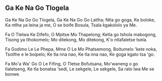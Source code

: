 ## Ga Ke Na Go Tlogela

Ga Ke Na Go Go Tlogela, Ga Ke Na Go Go Latlha;
Ntla go goga, Ke boloke, Ka ntlha ya leina ja me,
O se boife Bosula, Tsala kgakololo ya Me.

Fa O Tlelwa Ke Difefo, O Mpitse Mo Thapelong;
Ketla go tshola mabogong, Tisong ya tlhokomelo;
Mo ditekong, Mo ditekong, K'o ntlafaletse tsela.

Fa Godimo Le Le Phepa, Mme O Le Mo Phatsemong,
Boitumelo 'kete noka, Tsotlhe e le boipelo;
Ke tla nna nao, Ke tla nna nao, Ke goga kgato tsa 'go.

Fa Mo'a Wa' Go O Le Fifing, O Tletse Bofutsana,
Mo'waneng o go tlaletseng, Ke tla bonatsa 'sedi,
Le sekgele, Le sekgele, Sa rato lwa Me se bonwe.

